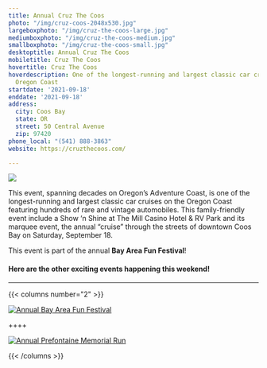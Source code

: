 ```yaml
---
title: Annual Cruz The Coos
photo: "/img/cruz-coos-2048x530.jpg"
largeboxphoto: "/img/cruz-the-coos-large.jpg"
mediumboxphoto: "/img/cruz-the-coos-medium.jpg"
smallboxphoto: "/img/cruz-the-coos-small.jpg"
desktoptitle: Annual Cruz The Coos
mobiletitle: Cruz The Coos
hovertitle: Cruz The Coos
hoverdescription: One of the longest-running and largest classic car cruises on the
  Oregon Coast
startdate: '2021-09-18'
enddate: '2021-09-18'
address:
  city: Coos Bay
  state: OR
  street: 50 Central Avenue
  zip: 97420
phone_local: "(541) 888-3863"
website: https://cruzthecoos.com/

---
```

![](/img/cruz-coos-768x512.jpeg)

This event, spanning decades on Oregon’s Adventure Coast, is one of the longest-running and largest classic car cruises on the Oregon Coast featuring hundreds of rare and vintage automobiles. This family-friendly event include a Show ‘n Shine at The Mill Casino Hotel & RV Park and its marquee event, the annual “cruise” through the streets of downtown Coos Bay on Saturday, September 18.

This event is part of the annual **Bay Area Fun Festival**!

#### Here are the other exciting events happening this weekend!

***

{{< columns number="2" >}}

[![Annual Bay Area Fun Festival](/img/bay-area-fun-festival-column.jpg)](/event/annual-bay-area-fun-festival-2020/)

\++++

[![Annual Prefontaine Memorial Run](/img/prefontaine-run-column.jpg)](/event/annual-prefontaine-memorial-run/)

{{< /columns >}}